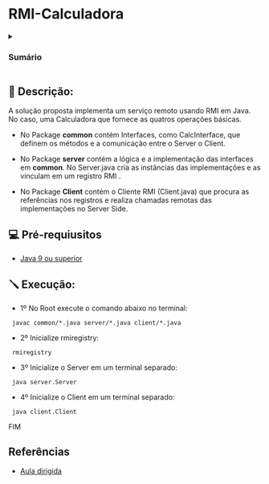 # RMI-Calculadora

<details>
  <summary> <h3> Sumário </h3> </summary>

  - [Descrição](#descricao)
  - [Pre-requisitos](#pre_requisitos)
  - [Execução](#execucao)
  - [Referências](#referencais)
    
</details>

<a id="descricao"></a>
## 📜 Descrição:

A solução proposta implementa um serviço remoto usando RMI em Java. No caso,  uma Calculadora que fornece as quatros operações básicas.

- No Package **common** contém  Interfaces, como CalcInterface, que definem os métodos  e a comunicação entre o Server o Client.

- No Package **server** contém a lógica e a implementação das interfaces em **common**. No Server.java cria as instâncias das implementações e as vinculam em um registro RMI .

- No Package **Client** contém o Cliente RMI (Client.java) que procura as referências nos registros e realiza chamadas remotas das implementações no Server Side.  

<a id="pre_requisitos"></a>
## 💻 Pré-requiusitos

- [Java 9 ou superior](https://www.oracle.com/br/java/technologies/downloads/)


<a id="execucao"></a>
## 🪛 Execução:

- 1º No Root execute o comando abaixo no terminal:

 ```
  javac common/*.java server/*.java client/*.java
```

- 2º Inicialize rmiregistry:

 ```
  rmiregistry
```

- 3º Inicialize o Server em um terminal separado:

 ```
  java server.Server
```

- 4º Inicialize o Client em um terminal separado:

 ```
  java client.Client
```

FIM

<a id="referencias"></a>
## Referências

- [Aula dirigida](https://github.com/alinebrito/AulaPraticaRMI)


